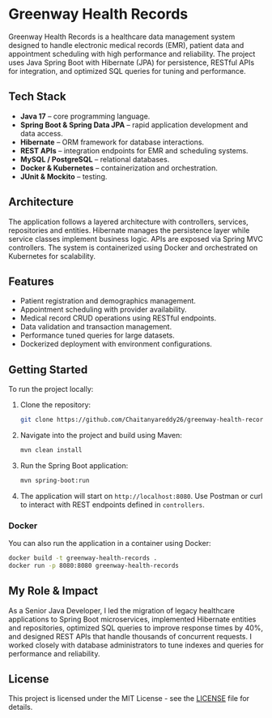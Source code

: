 # Greenway Health Records

Greenway Health Records is a healthcare data management system designed to handle electronic medical records (EMR), patient data and appointment scheduling with high performance and reliability. The project uses Java Spring Boot with Hibernate (JPA) for persistence, RESTful APIs for integration, and optimized SQL queries for tuning and performance.

## Tech Stack

- **Java 17** – core programming language.
- **Spring Boot & Spring Data JPA** – rapid application development and data access.
- **Hibernate** – ORM framework for database interactions.
- **REST APIs** – integration endpoints for EMR and scheduling systems.
- **MySQL / PostgreSQL** – relational databases.
- **Docker & Kubernetes** – containerization and orchestration.
- **JUnit & Mockito** – testing.

## Architecture

The application follows a layered architecture with controllers, services, repositories and entities. Hibernate manages the persistence layer while service classes implement business logic. APIs are exposed via Spring MVC controllers. The system is containerized using Docker and orchestrated on Kubernetes for scalability.

## Features

- Patient registration and demographics management.
- Appointment scheduling with provider availability.
- Medical record CRUD operations using RESTful endpoints.
- Data validation and transaction management.
- Performance tuned queries for large datasets.
- Dockerized deployment with environment configurations.

## Getting Started

To run the project locally:

1. Clone the repository:
   ```bash
   git clone https://github.com/Chaitanyareddy26/greenway-health-records.git
   ```
2. Navigate into the project and build using Maven:
   ```bash
   mvn clean install
   ```
3. Run the Spring Boot application:
   ```bash
   mvn spring-boot:run
   ```
4. The application will start on `http://localhost:8080`. Use Postman or curl to interact with REST endpoints defined in `controllers`.

### Docker

You can also run the application in a container using Docker:
```bash
docker build -t greenway-health-records .
docker run -p 8080:8080 greenway-health-records
```

## My Role & Impact

As a Senior Java Developer, I led the migration of legacy healthcare applications to Spring Boot microservices, implemented Hibernate entities and repositories, optimized SQL queries to improve response times by 40%, and designed REST APIs that handle thousands of concurrent requests. I worked closely with database administrators to tune indexes and queries for performance and reliability.

## License

This project is licensed under the MIT License - see the [LICENSE](LICENSE) file for details.

